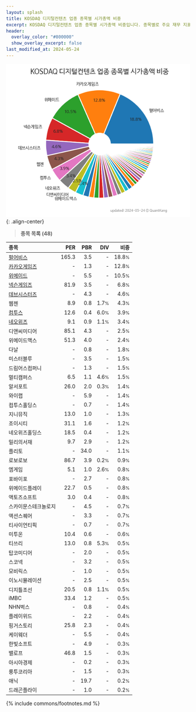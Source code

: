 ```yaml
---
layout: splash
title: KOSDAQ 디지털컨텐츠 업종 종목별 시가총액 비중
excerpt: KOSDAQ 디지털컨텐츠 업종 종목별 시가총액 비중입니다. 종목별로 주요 재무 지표를 함께 표시합니다.
header:
  overlay_color: "#800000"
  show_overlay_excerpt: false
last_modified_at: 2024-05-24
---
```



![KOSDAQ 디지털컨텐츠 업종 종목별 시가총액 비중](/stats/sector/images/kosdaq_업종_디지털컨텐츠_종목.png){: .align-center}


> **종목 목록 (48)**<a id="list"></a>

| **종목** | **PER** | **PBR** | **DIV** | **비중** |
| :------- | ------: | ------: | ------: | -------: |
| [펄어비스](/263750/) | 165.3 | 3.5 | - | 18.8<small>%</small> |
| [카카오게임즈](/293490/) | - | 1.3 | - | 12.8<small>%</small> |
| [위메이드](/112040/) | - | 5.5 | - | 10.5<small>%</small> |
| [넥슨게임즈](/225570/) | 81.9 | 3.5 | - | 6.8<small>%</small> |
| [데브시스터즈](/194480/) | - | 4.3 | - | 4.6<small>%</small> |
| 웹젠 | 8.9 | 0.8 | 1.7<small>%</small> | 4.3<small>%</small> |
| [컴투스](/078340/) | 12.6 | 0.4 | 6.0<small>%</small> | 3.9<small>%</small> |
| [네오위즈](/095660/) | 9.1 | 0.9 | 1.1<small>%</small> | 3.4<small>%</small> |
| 디앤씨미디어 | 85.1 | 4.3 | - | 2.5<small>%</small> |
| 위메이드맥스 | 51.3 | 4.0 | - | 2.4<small>%</small> |
| 다날 | - | 0.8 | - | 1.8<small>%</small> |
| 미스터블루 | - | 3.5 | - | 1.5<small>%</small> |
| 드림어스컴퍼니 | - | 1.3 | - | 1.5<small>%</small> |
| 멀티캠퍼스 | 6.5 | 1.1 | 4.6<small>%</small> | 1.5<small>%</small> |
| 알서포트 | 26.0 | 2.0 | 0.3<small>%</small> | 1.4<small>%</small> |
| 와이랩 | - | 5.9 | - | 1.4<small>%</small> |
| 컴투스홀딩스 | - | 0.7 | - | 1.4<small>%</small> |
| 지니뮤직 | 13.0 | 1.0 | - | 1.3<small>%</small> |
| 조이시티 | 31.1 | 1.6 | - | 1.2<small>%</small> |
| 네오위즈홀딩스 | 18.5 | 0.4 | - | 1.2<small>%</small> |
| 밀리의서재 | 9.7 | 2.9 | - | 1.2<small>%</small> |
| 플리토 | - | 34.0 | - | 1.1<small>%</small> |
| 로보로보 | 86.7 | 3.9 | 0.2<small>%</small> | 0.9<small>%</small> |
| 엠게임 | 5.1 | 1.0 | 2.6<small>%</small> | 0.8<small>%</small> |
| 포바이포 | - | 2.7 | - | 0.8<small>%</small> |
| 위메이드플레이 | 22.7 | 0.5 | - | 0.8<small>%</small> |
| 액토즈소프트 | 3.0 | 0.4 | - | 0.8<small>%</small> |
| 스카이문스테크놀로지 | - | 4.5 | - | 0.7<small>%</small> |
| 액션스퀘어 | - | 3.3 | - | 0.7<small>%</small> |
| 티사이언티픽 | - | 0.7 | - | 0.7<small>%</small> |
| 미투온 | 10.4 | 0.6 | - | 0.6<small>%</small> |
| 티쓰리 | 13.0 | 0.8 | 5.3<small>%</small> | 0.5<small>%</small> |
| 탑코미디어 | - | 2.0 | - | 0.5<small>%</small> |
| 스코넥 | - | 3.2 | - | 0.5<small>%</small> |
| 모비릭스 | - | 1.0 | - | 0.5<small>%</small> |
| 이노시뮬레이션 | - | 2.5 | - | 0.5<small>%</small> |
| 디지틀조선 | 20.5 | 0.8 | 1.1<small>%</small> | 0.5<small>%</small> |
| iMBC | 33.4 | 1.2 | - | 0.5<small>%</small> |
| NHN벅스 | - | 0.8 | - | 0.4<small>%</small> |
| 플레이위드 | - | 2.2 | - | 0.4<small>%</small> |
| 핑거스토리 | 25.8 | 2.3 | - | 0.4<small>%</small> |
| 케이웨더 | - | 5.5 | - | 0.4<small>%</small> |
| 한빛소프트 | - | 4.9 | - | 0.3<small>%</small> |
| 밸로프 | 46.8 | 1.5 | - | 0.3<small>%</small> |
| 아시아경제 | - | 0.2 | - | 0.3<small>%</small> |
| 룽투코리아 | - | 1.5 | - | 0.3<small>%</small> |
| 애닉 | - | 19.7 | - | 0.2<small>%</small> |
| 드래곤플라이 | - | 1.0 | - | 0.2<small>%</small> |

{% include commons/footnotes.md %}